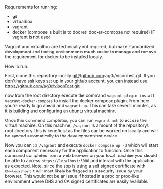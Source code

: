 Requirements for running:
- git
- virtualbox
- vagrant
- docker (compose is built in to docker, docker-compose not required) IF vagrant is not used

Vagrant and virtualbox are technically not required, but make standardized development and testing environments much easier to manage and remove the requirement for docker to be installed locally.


How to run:

First, clone this repository locally git@github.com:ag0r/visonTest.git. If you don't have ssh keys set up in your github account, you can instead use https://github.com/ag0r/visonTest.git

now from the root directory execute the command `vagrant plugin install vagrant-docker-compose` to install the docker compose plugin. From here you're ready to go ahead and `vagrant up`. This can take several minutes, as it is building and configuring an ubuntu virtual machine.

Once this command completes, you can run `vagrant ssh` to access the virtual machine. On this machine, `/vagrant` is a mount of the repositorys root directory. this is beneficial as the files can be worked on locally and will be synced automatically to the development/test device.

Now you can `cd /vagrant` and execute `docker compose up -d` which will start each component necessary for the application to function. Once this command completes from a web browser on your local machine you should be able to access `https://localhost:3000` and interact with the application as expected. Note, since the app is using a self signed certificate with `CN=localhost` it will most likely be flagged as a security issue by your browser. This would not be an issue if hosted in a prod or prod-like environment where DNS and CA signed certificates are easily available.
